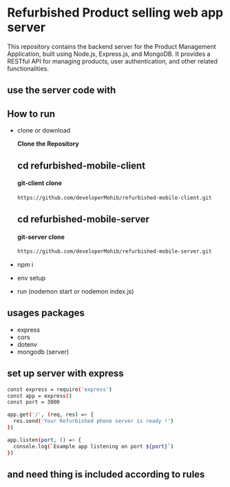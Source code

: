 # Refurbished Product selling web app server

This repository contains the backend server for the Product Management Application, built using Node.js, Express.js, and MongoDB. It provides a RESTful API for managing products, user authentication, and other related functionalities.

## use the server code with

## How to run

- clone or download

  **Clone the Repository**

  ## cd refurbished-mobile-client

  #### git-client clone

  ```bash
  https://github.com/developerMohib/refurbished-mobile-client.git
  ```

  ## cd refurbished-mobile-server

  #### git-server clone

  ```bash
  https://github.com/developerMohib/refurbished-mobile-server.git
  ```

- npm i
- env setup
- run (nodemon start or nodemon index.js)

## usages packages

- express
- cors
- dotenv
- mongodb (server)

## set up server with express

```bash
const express = require('express')
const app = express()
const port = 3000

app.get('/', (req, res) => {
  res.send('Your Refurbished phone server is ready !')
})

app.listen(port, () => {
  console.log(`Example app listening on port ${port}`)
})
```

## and need thing is included according to rules
